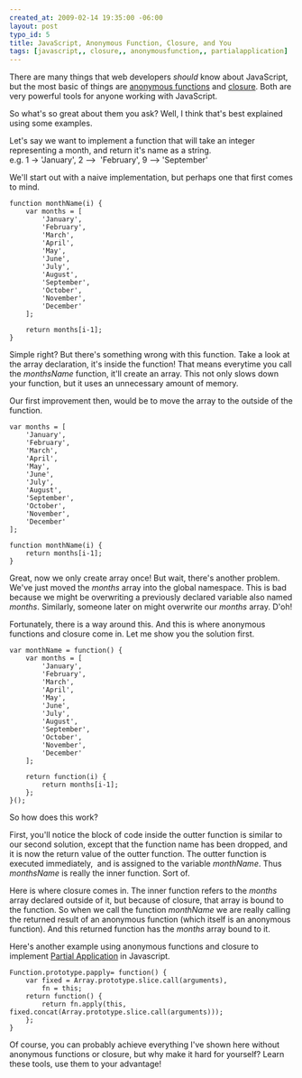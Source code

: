 ```yaml
--- 
created_at: 2009-02-14 19:35:00 -06:00
layout: post
typo_id: 5
title: JavaScript, Anonymous Function, Closure, and You
tags: [javascript,, closure,, anonymousfunction,, partialapplication]
---
```

<p>There are many things that web developers <em>should</em> know about JavaScript, but the most basic of things are <a href="http://en.wikipedia.org/wiki/Anonymous_function">anonymous functions</a> and <a href="http://en.wikipedia.org/wiki/Closure_(computer_science)">closure</a>. Both are very powerful tools for anyone working with JavaScript.</p>
<p>So what's so great about them you ask? Well, I think that's best explained using some examples.</p>
<p>Let's say we want to implement a function that will take an integer representing a month, and return it's name as a string.<br />
e.g. 1 -> 'January', 2 -->&nbsp; 'February', 9 --> 'September'</p>
<p>We'll start out with a naive implementation, but perhaps one that first comes to mind.</p>

	function monthName(i) {
		var months = [
			'January',
			'February',
			'March',
			'April',
			'May',
			'June',
			'July',
			'August',
			'September',
			'October',
			'November',
			'December'
		];

		return months[i-1];
	}

<p>Simple right? But there's something wrong with this function. Take a look at the array declaration, it's inside the function! That means everytime you call the <em>monthsName</em> function, it'll create an array. This not only slows down your function, but it uses an unnecessary amount of memory.</p>
<p>Our first improvement then, would be to move the array to the outside of the function.</p>

	var months = [
		'January',
		'February',
		'March',
		'April',
		'May',
		'June',
		'July',
		'August',
		'September',
		'October',
		'November',
		'December'
	];

	function monthName(i) {
		return months[i-1];
	}

<p>Great, now we only create array once! But wait, there's another problem. We've just moved the <em>months</em> array into the global namespace. This is bad because we might be overwriting a previously declared variable also named <em>months</em>. Similarly, someone later on might overwrite our <em>months</em> array. D'oh!</p>
<p>Fortunately, there is a way around this. And this is where anonymous functions and closure come in. Let me show you the solution first.</p>

	var monthName = function() {
		var months = [
			'January',
			'February',
			'March',
			'April',
			'May',
			'June',
			'July',
			'August',
			'September',
			'October',
			'November',
			'December'
		];

		return function(i) {
			return months[i-1];
		};
	}();

<p>So how does this work?</p>
<p>First, you'll notice the block of code inside the outter function is similar to our second solution, except that the function name has been dropped, and it is now the return value of the outter function. The outter function is executed immediately,&nbsp; and is assigned to the variable <em>monthName</em>. Thus <em>monthsName</em> is really the inner function. Sort of.</p>
<p>Here is where closure comes in. The inner function refers to the <em>months</em> array declared outside of it, but because of closure, that array is bound to the function. So when we call the function <em>monthName</em> we are really calling the returned result of an anonymous function (which itself is an anonymous function). And this returned function has the <em>months</em> array bound to it.</p>
<p>Here's another example using anonymous functions and closure to implement <a href="http://www.haskell.org/haskellwiki/Partial_application">Partial Application</a> in Javascript.</p>

	Function.prototype.papply= function() {
		var fixed = Array.prototype.slice.call(arguments),
			fn = this;
		return function() {
			return fn.apply(this, fixed.concat(Array.prototype.slice.call(arguments)));
		};
	}	

<p>Of course, you can probably achieve everything I've shown here without anonymous functions or closure, but why make it hard for yourself? Learn these tools, use them to your advantage!</p>
